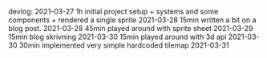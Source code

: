 devlog:
2021-03-27  1h  initial project setup + systems and some components + rendered a single sprite
2021-03-28  15min written a bit on a blog post.
2021-03-28  45min played around with sprite sheet
2021-03-29  15min blog skrivning
2021-03-30  15min played around with 3d api
2021-03-30  30min implemented very simple hardcoded tilemap
2021-03-31  
